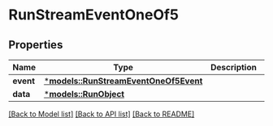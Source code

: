 # RunStreamEventOneOf5

## Properties
Name | Type | Description | Notes
------------ | ------------- | ------------- | -------------
**event** | [***models::RunStreamEventOneOf5Event**](RunStreamEvent_oneOf_5_event.md) |  | 
**data** | [***models::RunObject**](RunObject.md) |  | 

[[Back to Model list]](../README.md#documentation-for-models) [[Back to API list]](../README.md#documentation-for-api-endpoints) [[Back to README]](../README.md)


